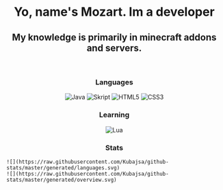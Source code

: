 <div align="center">
  <h1 style="font-weight: bold;">Yo, name's Mozart. Im a developer</h1>
  <h2>My knowledge is primarily in minecraft addons and servers.</h2>
  <br/>
  <h3>Languages</h3>
  <div>
    <img alt="Java" src="https://img.shields.io/badge/-JAVA-040a16?style=for-the-badge&logo=java">
    <img alt="Skript" src="https://img.shields.io/badge/-SKRIPT-040a16?style=for-the-badge&logo=skript">
    <img alt="HTML5" src="https://img.shields.io/badge/-HTML5-040a16?style=for-the-badge&logo=html5">
    <img alt="CSS3" src="https://img.shields.io/badge/-CSS3-040a16?style=for-the-badge&logo=css3">
  </div>
  <h3>Learning</h3>
  <div>
    <img alt="Lua" src="https://img.shields.io/badge/-lua-040a16?style=for-the-badge&logo=lua">
  </div>
  <h3>Stats</h3>
</div>

    ![](https://raw.githubusercontent.com/Kubajsa/github-stats/master/generated/languages.svg)
    ![](https://raw.githubusercontent.com/Kubajsa/github-stats/master/generated/overview.svg)
 
